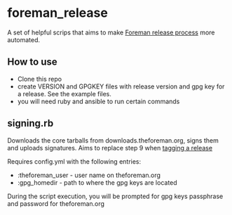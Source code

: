 # foreman_release

A set of helpful scrips that aims to make [Foreman release process](http://projects.theforeman.org/projects/foreman/wiki/Release_Process) more automated.

## How to use

* Clone this repo
* create VERSION and GPGKEY files with release version and gpg key for a release. See the example files.
* you will need ruby and ansible to run certain commands

## signing.rb

Downloads the core tarballs from downloads.theforeman.org, signs them and uploads signatures. Aims to replace step 9 when [tagging a release](http://projects.theforeman.org/projects/foreman/wiki/Release_Process#Tagging-a-release)

Requires config.yml with the following entries:

* :theforeman_user - user name on theforeman.org
* :gpg_homedir - path to where the gpg keys are located

During the script execution, you will be prompted for gpg keys passphrase and password for theforeman.org
